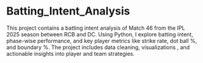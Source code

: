 # Batting_Intent_Analysis
This project contains a batting intent analysis of Match 46 from the IPL 2025 season between RCB and DC. Using Python, I explore batting intent, phase-wise performance, and key player metrics like strike rate, dot ball %, and boundary %. The project includes data cleaning, visualizations , and actionable insights into player and team strategies.
